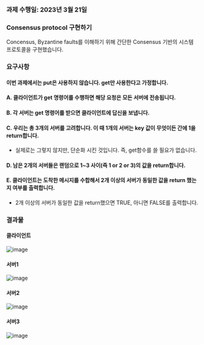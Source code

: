 ### 과제 수행일: 2023년 3월 21일

### Consensus protocol 구현하기
Concensus, Byzantine faults를 이해하기 위해 간단한 Consensus 기반의 시스템 프로토콜을 구현했습니다.

### 요구사항
#### 이번 과제에서는 put은 사용하지 않습니다. get만 사용한다고 가정합니다. <br>
#### A. 클라이언트가 get 명령어를 수행하면 해당 요청은 모든 서버에 전송됩니다. <br>
#### B. 각 서버는 get 명령어를 받으면 클라이언트에 답신을 보냅니다. <br>
#### C. 우리는 총 3개의 서버를 고려합니다. 이 때 1개의 서버는 key 값이 무엇이든 간에 1을 return합니다. <br>
- 실제로는 그렇지 않지만, 단순화 시킨 것입니다. 즉, get함수를 쓸 필요가 없습니다. <br>
#### D. 남은 2개의 서버들은 랜덤으로 1~3 사이(즉 1 or 2 or 3)의 값을 return합니다. <br>
#### E. 클라이언트는 도착한 메시지를 수합해서 2개 이상의 서버가 동일한 값을 return 했는지 여부를 출력합니다. <Br>
- 2개 이상의 서버가 동일한 값을 return했으면 TRUE, 아니면 FALSE를 출력합니다. <br>
### 결과물
#### 클라이언트
![image](https://github.com/HwangHyeryeong/Distributed-System/assets/75305711/de55a332-c7d0-4c3a-96fe-1c58a286a040)

#### 서버1
![image](https://github.com/HwangHyeryeong/Distributed-System/assets/75305711/075de752-dd3c-4716-b4a8-0b8a508a3231)

#### 서버2
![image](https://github.com/HwangHyeryeong/Distributed-System/assets/75305711/7dda4a70-3b73-4739-870d-f59efd9762d5)

#### 서버3
![image](https://github.com/HwangHyeryeong/Distributed-System/assets/75305711/3ff4dfe7-c0d6-4a09-91f0-24c2c4e608cd)
